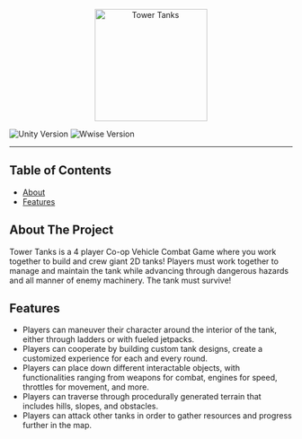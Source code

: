 <a id="readme-top"></a>
<p align="center">
  <img src="https://i.imgur.com/mILI4uv.png" alt = "Tower Tanks" height = "200" />
</p>

![Unity Version](https://img.shields.io/badge/Unity-2021.3.8f1-blue) ![Wwise Version](https://img.shields.io/badge/Wwise-2022.1.2.8150-purple)
***
## Table of Contents
- [About](#about-the-project)
- [Features](#features)

<!-- ABOUT THE PROJECT -->
## About The Project
Tower Tanks is a 4 player Co-op Vehicle Combat Game where you work together to build and crew giant 2D tanks! Players must work together to manage and maintain the tank while advancing through dangerous hazards and all manner of enemy machinery. The tank must survive!

<!-- FEATURES -->
## Features
- Players can maneuver their character around the interior of the tank, either through ladders or with fueled jetpacks.
- Players can cooperate by building custom tank designs, create a customized experience for each and every round. 
- Players can place down different interactable objects, with functionalities ranging from weapons for combat, engines for speed, throttles for movement, and more.
- Players can traverse through procedurally generated terrain that includes hills, slopes, and obstacles.
- Players can attack other tanks in order to gather resources and progress further in the map.
